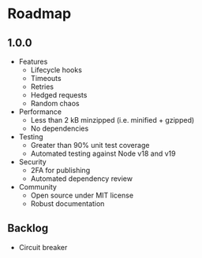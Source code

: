 # Roadmap

## 1.0.0

-   Features
    -   Lifecycle hooks
    -   Timeouts
    -   Retries
    -   Hedged requests
    -   Random chaos
-   Performance
    -   Less than 2 kB minzipped (i.e. minified + gzipped)
    -   No dependencies
-   Testing
    -   Greater than 90% unit test coverage
    -   Automated testing against Node v18 and v19
-   Security
    -   2FA for publishing
    -   Automated dependency review
-   Community
    -   Open source under MIT license
    -   Robust documentation

## Backlog

-   Circuit breaker
